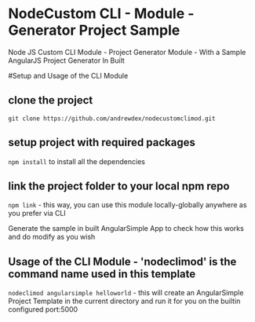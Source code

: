 # NodeCustom CLI - Module - Generator Project Sample
Node JS Custom CLI Module - Project Generator Module -  With a Sample AngularJS Project Generator In Built

#Setup and Usage of the CLI Module

## clone the project
`git clone https://github.com/andrewdex/nodecustomclimod.git`

## setup project with required packages
`npm install` to install all the dependencies

## link the project folder to your local npm repo
`npm link` - this way, you can use this module locally-globally anywhere as you prefer via CLI

Generate the sample in built AngularSimple App to check how this works and do modify as you wish

## Usage of the CLI Module - 'nodeclimod' is the command name used in this template

`nodeclimod angularsimple helloworld` - this will create an AngularSimple Project Template in the current directory and run it for you on the builtin configured port:5000
